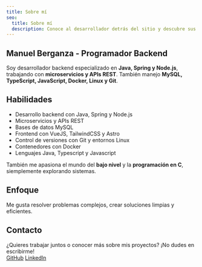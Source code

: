 ```yaml
---
title: Sobre mí
seo:
  title: Sobre mí
  description: Conoce al desarrollador detrás del sitio y descubre sus proyectos, habilidades y experiencia en desarrollo backend.
---
```


## Manuel Berganza - Programador Backend

Soy desarrollador backend especializado en **Java, Spring y Node.js**, trabajando con **microservicios y APIs REST**. También manejo **MySQL, TypeScript, JavaScript, Docker, Linux y Git**.  

## Habilidades

- Desarrollo backend con Java, Spring y Node.js  
- Microservicios y APIs REST  
- Bases de datos MySQL  
- Frontend con VueJS, TailwindCSS y Astro  
- Control de versiones con Git y entornos Linux  
- Contenedores con Docker  
- Lenguajes Java, Typescript y Javascript

También me apasiona el mundo del **bajo nivel** y la **programación en C**, siemplemente explorando sistemas. 

## Enfoque

Me gusta resolver problemas complejos, crear soluciones limpias y eficientes.


## Contacto

¿Quieres trabajar juntos o conocer más sobre mis proyectos? ¡No dudes en escribirme!  
[GitHub](https://github.com/manuelberganza-dev)
[LinkedIn](https://www.linkedin.com/in/manuel-berganza/)
